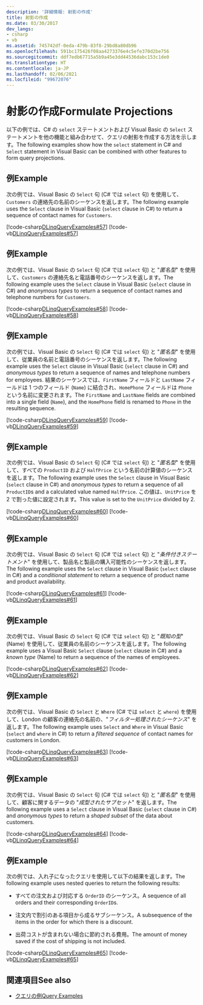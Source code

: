 ```yaml
---
description: '詳細情報: 射影の作成'
title: 射影の作成
ms.date: 03/30/2017
dev_langs:
- csharp
- vb
ms.assetid: 745742df-0eda-479b-83f8-29bd8a80db96
ms.openlocfilehash: 591bc175426f08aa4273376e4c5efe370d2be756
ms.sourcegitcommit: ddf7edb67715a5b9a45e3dd44536dabc153c1de0
ms.translationtype: HT
ms.contentlocale: ja-JP
ms.lasthandoff: 02/06/2021
ms.locfileid: "99672076"
---
```

# <a name="formulate-projections"></a><span data-ttu-id="0c5d2-103">射影の作成</span><span class="sxs-lookup"><span data-stu-id="0c5d2-103">Formulate Projections</span></span>

<span data-ttu-id="0c5d2-104">以下の例では、C# の `select` ステートメントおよび Visual Basic の `Select` ステートメントを他の機能と組み合わせて、クエリの射影を作成する方法を示します。</span><span class="sxs-lookup"><span data-stu-id="0c5d2-104">The following examples show how the `select` statement in C# and `Select` statement in Visual Basic can be combined with other features to form query projections.</span></span>  
  
## <a name="example"></a><span data-ttu-id="0c5d2-105">例</span><span class="sxs-lookup"><span data-stu-id="0c5d2-105">Example</span></span>  

 <span data-ttu-id="0c5d2-106">次の例では、Visual Basic の `Select` 句 (C# では `select` 句) を使用して、`Customers` の連絡先の名前のシーケンスを返します。</span><span class="sxs-lookup"><span data-stu-id="0c5d2-106">The following example uses the `Select` clause in Visual Basic (`select` clause in C#) to return a sequence of contact names for `Customers`.</span></span>  
  
 [!code-csharp[DLinqQueryExamples#57](../../../../../../samples/snippets/csharp/VS_Snippets_Data/DLinqQueryExamples/cs/Program.cs#57)]
 [!code-vb[DLinqQueryExamples#57](../../../../../../samples/snippets/visualbasic/VS_Snippets_Data/DLinqQueryExamples/vb/Module1.vb#57)]  
  
## <a name="example"></a><span data-ttu-id="0c5d2-107">例</span><span class="sxs-lookup"><span data-stu-id="0c5d2-107">Example</span></span>  

 <span data-ttu-id="0c5d2-108">次の例では、Visual Basic の `Select` 句 (C# では `select` 句) と "*匿名型*" を使用して、`Customers` の連絡先名と電話番号のシーケンスを返します。</span><span class="sxs-lookup"><span data-stu-id="0c5d2-108">The following example uses the `Select` clause in Visual Basic (`select` clause in C#) and *anonymous types* to return a sequence of contact names and telephone numbers for `Customers`.</span></span>  
  
 [!code-csharp[DLinqQueryExamples#58](../../../../../../samples/snippets/csharp/VS_Snippets_Data/DLinqQueryExamples/cs/Program.cs#58)]
 [!code-vb[DLinqQueryExamples#58](../../../../../../samples/snippets/visualbasic/VS_Snippets_Data/DLinqQueryExamples/vb/Module1.vb#58)]  
  
## <a name="example"></a><span data-ttu-id="0c5d2-109">例</span><span class="sxs-lookup"><span data-stu-id="0c5d2-109">Example</span></span>  

 <span data-ttu-id="0c5d2-110">次の例では、Visual Basic の `Select` 句 (C# では `select` 句) と "*匿名型*" を使用して、従業員の名前と電話番号のシーケンスを返します。</span><span class="sxs-lookup"><span data-stu-id="0c5d2-110">The following example uses the `Select` clause in Visual Basic (`select` clause in C#) and *anonymous types* to return a sequence of names and telephone numbers for employees.</span></span> <span data-ttu-id="0c5d2-111">結果のシーケンスでは、`FirstName` フィールドと `LastName` フィールドは 1 つのフィールド (`Name`) に結合され、`HomePhone` フィールドは `Phone` という名前に変更されます。</span><span class="sxs-lookup"><span data-stu-id="0c5d2-111">The `FirstName` and `LastName` fields are combined into a single field (`Name`), and the `HomePhone` field is renamed to `Phone` in the resulting sequence.</span></span>  
  
 [!code-csharp[DLinqQueryExamples#59](../../../../../../samples/snippets/csharp/VS_Snippets_Data/DLinqQueryExamples/cs/Program.cs#59)]
 [!code-vb[DLinqQueryExamples#59](../../../../../../samples/snippets/visualbasic/VS_Snippets_Data/DLinqQueryExamples/vb/Module1.vb#59)]  
  
## <a name="example"></a><span data-ttu-id="0c5d2-112">例</span><span class="sxs-lookup"><span data-stu-id="0c5d2-112">Example</span></span>  

 <span data-ttu-id="0c5d2-113">次の例では、Visual Basic の `Select` 句 (C# では `select` 句) と "*匿名型*" を使用して、すべての `ProductID` および `HalfPrice` という名前の計算値のシーケンスを返します。</span><span class="sxs-lookup"><span data-stu-id="0c5d2-113">The following example uses the `Select` clause in Visual Basic (`select` clause in C#) and *anonymous types* to return a sequence of all `ProductID`s and a calculated value named `HalfPrice`.</span></span> <span data-ttu-id="0c5d2-114">この値は、`UnitPrice` を 2 で割った値に設定されます。</span><span class="sxs-lookup"><span data-stu-id="0c5d2-114">This value is set to the `UnitPrice` divided by 2.</span></span>  
  
 [!code-csharp[DLinqQueryExamples#60](../../../../../../samples/snippets/csharp/VS_Snippets_Data/DLinqQueryExamples/cs/Program.cs#60)]
 [!code-vb[DLinqQueryExamples#60](../../../../../../samples/snippets/visualbasic/VS_Snippets_Data/DLinqQueryExamples/vb/Module1.vb#60)]  
  
## <a name="example"></a><span data-ttu-id="0c5d2-115">例</span><span class="sxs-lookup"><span data-stu-id="0c5d2-115">Example</span></span>  

 <span data-ttu-id="0c5d2-116">次の例では、Visual Basic の `Select` 句 (C# では `select` 句) と "*条件付きステートメント*" を使用して、製品名と製品の購入可能性のシーケンスを返します。</span><span class="sxs-lookup"><span data-stu-id="0c5d2-116">The following example uses the `Select` clause in Visual Basic (`select` clause in C#) and a *conditional statement* to return a sequence of product name and product availability.</span></span>  
  
 [!code-csharp[DLinqQueryExamples#61](../../../../../../samples/snippets/csharp/VS_Snippets_Data/DLinqQueryExamples/cs/Program.cs#61)]
 [!code-vb[DLinqQueryExamples#61](../../../../../../samples/snippets/visualbasic/VS_Snippets_Data/DLinqQueryExamples/vb/Module1.vb#61)]  
  
## <a name="example"></a><span data-ttu-id="0c5d2-117">例</span><span class="sxs-lookup"><span data-stu-id="0c5d2-117">Example</span></span>  

 <span data-ttu-id="0c5d2-118">次の例では、Visual Basic の `Select` 句 (C# では `select` 句) と "*既知の型*" (Name) を使用して、従業員の名前のシーケンスを返します。</span><span class="sxs-lookup"><span data-stu-id="0c5d2-118">The following example uses a Visual Basic `Select` clause (`select` clause in C#) and a *known type* (Name) to return a sequence of the names of employees.</span></span>  
  
 [!code-csharp[DLinqQueryExamples#62](../../../../../../samples/snippets/csharp/VS_Snippets_Data/DLinqQueryExamples/cs/Program.cs#62)]
 [!code-vb[DLinqQueryExamples#62](../../../../../../samples/snippets/visualbasic/VS_Snippets_Data/DLinqQueryExamples/vb/Module1.vb#62)]  
  
## <a name="example"></a><span data-ttu-id="0c5d2-119">例</span><span class="sxs-lookup"><span data-stu-id="0c5d2-119">Example</span></span>  

 <span data-ttu-id="0c5d2-120">次の例では、Visual Basic の `Select` と `Where` (C# では `select` と `where`) を使用して、London の顧客の連絡先の名前の、"*フィルター処理されたシーケンス*" を返します。</span><span class="sxs-lookup"><span data-stu-id="0c5d2-120">The following example uses `Select` and `Where` in Visual Basic (`select` and `where` in C#) to return a *filtered sequence* of contact names for customers in London.</span></span>  
  
 [!code-csharp[DLinqQueryExamples#63](../../../../../../samples/snippets/csharp/VS_Snippets_Data/DLinqQueryExamples/cs/Program.cs#63)]
 [!code-vb[DLinqQueryExamples#63](../../../../../../samples/snippets/visualbasic/VS_Snippets_Data/DLinqQueryExamples/vb/Module1.vb#63)]  
  
## <a name="example"></a><span data-ttu-id="0c5d2-121">例</span><span class="sxs-lookup"><span data-stu-id="0c5d2-121">Example</span></span>  

 <span data-ttu-id="0c5d2-122">次の例では、Visual Basic の `Select` 句 (C# では `select` 句) と "*匿名型*" を使用して、顧客に関するデータの "*成型されたサブセット*" を返します。</span><span class="sxs-lookup"><span data-stu-id="0c5d2-122">The following example uses a `Select` clause in Visual Basic (`select` clause in C#) and *anonymous types* to return a *shaped subset* of the data about customers.</span></span>  
  
 [!code-csharp[DLinqQueryExamples#64](../../../../../../samples/snippets/csharp/VS_Snippets_Data/DLinqQueryExamples/cs/Program.cs#64)]
 [!code-vb[DLinqQueryExamples#64](../../../../../../samples/snippets/visualbasic/VS_Snippets_Data/DLinqQueryExamples/vb/Module1.vb#64)]  
  
## <a name="example"></a><span data-ttu-id="0c5d2-123">例</span><span class="sxs-lookup"><span data-stu-id="0c5d2-123">Example</span></span>  

 <span data-ttu-id="0c5d2-124">次の例では、入れ子になったクエリを使用して以下の結果を返します。</span><span class="sxs-lookup"><span data-stu-id="0c5d2-124">The following example uses nested queries to return the following results:</span></span>  
  
- <span data-ttu-id="0c5d2-125">すべての注文および対応する `OrderID` のシーケンス。</span><span class="sxs-lookup"><span data-stu-id="0c5d2-125">A sequence of all orders and their corresponding `OrderID`s.</span></span>  
  
- <span data-ttu-id="0c5d2-126">注文内で割引のある項目から成るサブシーケンス。</span><span class="sxs-lookup"><span data-stu-id="0c5d2-126">A subsequence of the items in the order for which there is a discount.</span></span>  
  
- <span data-ttu-id="0c5d2-127">出荷コストが含まれない場合に節約される費用。</span><span class="sxs-lookup"><span data-stu-id="0c5d2-127">The amount of money saved if the cost of shipping is not included.</span></span>  
  
 [!code-csharp[DLinqQueryExamples#65](../../../../../../samples/snippets/csharp/VS_Snippets_Data/DLinqQueryExamples/cs/Program.cs#65)]
 [!code-vb[DLinqQueryExamples#65](../../../../../../samples/snippets/visualbasic/VS_Snippets_Data/DLinqQueryExamples/vb/Module1.vb#65)]  
  
## <a name="see-also"></a><span data-ttu-id="0c5d2-128">関連項目</span><span class="sxs-lookup"><span data-stu-id="0c5d2-128">See also</span></span>

- [<span data-ttu-id="0c5d2-129">クエリの例</span><span class="sxs-lookup"><span data-stu-id="0c5d2-129">Query Examples</span></span>](query-examples.md)
